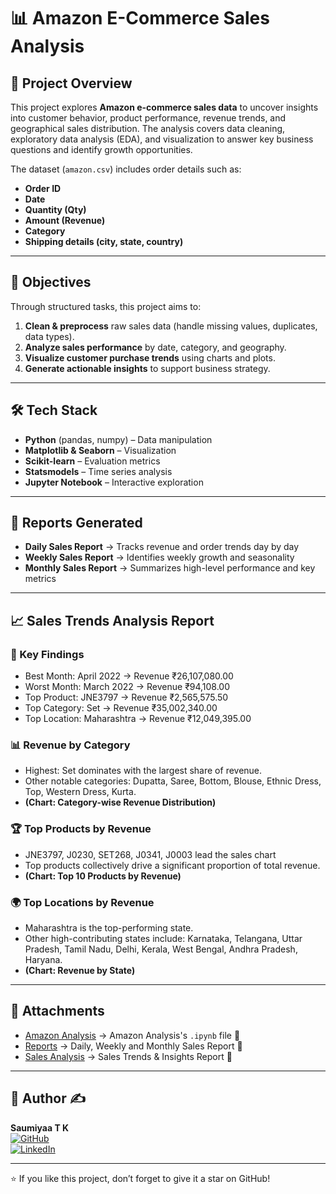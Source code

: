 # 📊 Amazon E-Commerce Sales Analysis  

## 📌 Project Overview  
This project explores **Amazon e-commerce sales data** to uncover insights into customer behavior, product performance, revenue trends, and geographical sales distribution. The analysis covers data cleaning, exploratory data analysis (EDA), and visualization to answer key business questions and identify growth opportunities.  

The dataset (`amazon.csv`) includes order details such as:  
- **Order ID**  
- **Date**  
- **Quantity (Qty)**  
- **Amount (Revenue)**  
- **Category**  
- **Shipping details (city, state, country)**  

---

## 🎯 Objectives  
Through structured tasks, this project aims to:  
1. **Clean & preprocess** raw sales data (handle missing values, duplicates, data types).  
2. **Analyze sales performance** by date, category, and geography.  
3. **Visualize customer purchase trends** using charts and plots.  
4. **Generate actionable insights** to support business strategy.  

---

## 🛠️ Tech Stack  
- **Python** (pandas, numpy) – Data manipulation  
- **Matplotlib & Seaborn** – Visualization  
- **Scikit-learn** – Evaluation metrics  
- **Statsmodels** – Time series analysis  
- **Jupyter Notebook** – Interactive exploration  

---

## 📅 Reports Generated

- **Daily Sales Report** → Tracks revenue and order trends day by day
- **Weekly Sales Report** → Identifies weekly growth and seasonality
- **Monthly Sales Report** → Summarizes high-level performance and key metrics

---

## 📈 Sales Trends Analysis Report

### 🔑 Key Findings
- Best Month: April 2022 → Revenue ₹26,107,080.00
- Worst Month: March 2022 → Revenue ₹94,108.00
- Top Product: JNE3797 → Revenue ₹2,565,575.50
- Top Category: Set → Revenue ₹35,002,340.00
- Top Location: Maharashtra → Revenue ₹12,049,395.00
### 📊 Revenue by Category
- Highest: Set dominates with the largest share of revenue.
- Other notable categories: Dupatta, Saree, Bottom, Blouse, Ethnic Dress, Top, Western Dress, Kurta.
- **(Chart: Category-wise Revenue Distribution)**
### 🏆 Top Products by Revenue
- JNE3797, J0230, SET268, J0341, J0003 lead the sales chart
- Top products collectively drive a significant proportion of total revenue.
- **(Chart: Top 10 Products by Revenue)**
### 🌍 Top Locations by Revenue
- Maharashtra is the top-performing state.
- Other high-contributing states include: Karnataka, Telangana, Uttar Pradesh, Tamil Nadu, Delhi, Kerala, West Bengal, Andhra Pradesh, Haryana.
- **(Chart: Revenue by State)**

---

## 🔗 Attachments 
- [Amazon Analysis](./Amazon.ipynb) → Amazon Analysis's `.ipynb` file 📂  
- [Reports](Reports/) → Daily, Weekly and Monthly Sales Report 📑
- [Sales Analysis](./Sales_Analysis.pdf) → Sales Trends & Insights Report 🎯

---

## 👤 Author ✍️  
**Saumiyaa T K**  
[![GitHub](https://img.shields.io/badge/GitHub-SaumiyaaTK-blue?logo=github)](https://github.com/SaumiyaaTK)  
[![LinkedIn](https://img.shields.io/badge/LinkedIn-Saumiyaa%20T%20K-blue?logo=linkedin)](https://www.linkedin.com/in/saumiyaa-t-k)  

---

⭐ If you like this project, don’t forget to give it a star on GitHub!
